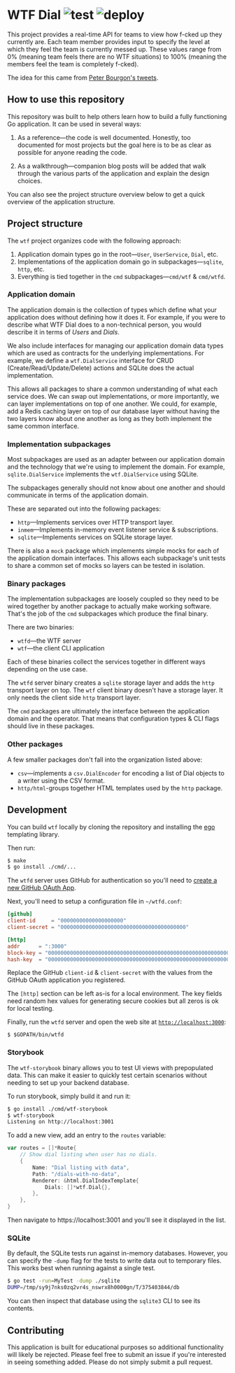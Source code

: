 WTF Dial ![test](https://github.com/benbjohnson/wtf/workflows/test/badge.svg) ![deploy](https://github.com/benbjohnson/wtf/workflows/deploy/badge.svg)
========

This project provides a real-time API for teams to view how f-cked up they 
currently are. Each team member provides input to specify the level at which
they feel the team is currently messed up. These values range from 0% (meaning
team feels there are no WTF situations) to 100% (meaning the members feel the
team is completely f-cked).

The idea for this came from [Peter Bourgon's tweets][tweets].

[tweets]: https://twitter.com/peterbourgon/status/765935213507649537


## How to use this repository

This repository was built to help others learn how to build a fully functioning
Go application. It can be used in several ways:

1. As a reference—the code is well documented. Honestly, too documented for most
   projects but the goal here is to be as clear as possible for anyone reading
   the code.

2. As a walkthrough—companion blog posts will be added that walk through the
   various parts of the application and explain the design choices.

You can also see the project structure overview below to get a quick overview
of the application structure.


## Project structure

The `wtf` project organizes code with the following approach:

1. Application domain types go in the root—`User`, `UserService`, `Dial`, etc.
2. Implementations of the application domain go in subpackages—`sqlite`, `http`, etc.
3. Everything is tied together in the `cmd` subpackages—`cmd/wtf` & `cmd/wtfd`.


### Application domain

The application domain is the collection of types which define what your
application does without defining how it does it. For example, if you were to
describe what WTF Dial does to a non-technical person, you would describe it in
terms of _Users_ and _Dials_.

We also include interfaces for managing our application domain data types which
are used as contracts for the underlying implementations. For example, we define
a `wtf.DialService` interface for CRUD (Create/Read/Update/Delete) actions and
SQLite does the actual implementation.

This allows all packages to share a common understanding of what each service
does. We can swap out implementations, or more importantly, we can layer
implementations on top of one another. We could, for example, add a Redis
caching layer on top of our database layer without having the two layers know
about one another as long as they both implement the same common interface.


### Implementation subpackages

Most subpackages are used as an adapter between our application domain  and the
technology that we're using to implement the domain. For example,
`sqlite.DialService` implements the `wtf.DialService` using SQLite.

The subpackages generally should not know about one another and should
communicate in terms of the application domain.

These are separated out into the following packages:

- `http`—Implements services over HTTP transport layer.
- `inmem`—Implements in-memory event listener service & subscriptions.
- `sqlite`—Implements services on SQLite storage layer.

There is also a `mock` package which implements simple mocks for each of the
application domain interfaces. This allows each subpackage's unit tests to share
a common set of mocks so layers can be tested in isolation.


### Binary packages

The implementation subpackages are loosely coupled so they need to be wired
together by another package to actually make working software. That's the job
of the `cmd` subpackages which produce the final binary.

There are two binaries:

- `wtfd`—the WTF server
- `wtf`—the client CLI application

Each of these binaries collect the services together in different ways depending
on the use case.

The `wtfd` server binary creates a `sqlite` storage layer and adds the `http`
transport layer on top. The `wtf` client binary doesn't have a storage layer.
It only needs the client side `http` transport layer.

The `cmd` packages are ultimately the interface between the application domain
and the operator. That means that configuration types & CLI flags should live
in these packages.


### Other packages

A few smaller packages don't fall into the organization listed above:

- `csv`—implements a `csv.DialEncoder` for encoding a list of Dial objects to
  a writer using the CSV format.
- `http/html`-groups together HTML templates used by the `http` package.



## Development

You can build `wtf` locally by cloning the repository and installing the 
[ego](https://github.com/benbjohnson/ego) templating library.

Then run:

```sh
$ make 
$ go install ./cmd/...
```

The `wtfd` server uses GitHub for authentication so you'll need to [create a 
new GitHub OAuth App](https://github.com/settings/applications/new).

Next, you'll need to setup a configuration file in `~/wtfd.conf`:

```toml
[github]
client-id     = "00000000000000000000"
client-secret = "0000000000000000000000000000000000000000"

[http]
addr      = ":3000"
block-key = "0000000000000000000000000000000000000000000000000000000000000000"
hash-key  = "00000000000000000000000000000000000000000000000000000000000000000000000000000000000000000000000000000000000000000000000000000000"
```

Replace the GitHub `client-id` & `client-secret` with the values from the
GitHub OAuth application you registered.

The `[http]` section can be left as-is for a local environment. The key fields
need random hex values for generating secure cookies but all zeros is ok for
local testing.

Finally, run the `wtfd` server and open the web site at [`http://localhost:3000`](http://localhost:3000):

```
$ $GOPATH/bin/wtfd
```


### Storybook

The `wtf-storybook` binary allows you to test UI views with prepopulated data.
This can make it easier to quickly test certain scenarios without needing to 
set up your backend database.

To run storybook, simply build it and run it:

```sh
$ go install ./cmd/wtf-storybook
$ wtf-storybook
Listening on http://localhost:3001
```

To add a new view, add an entry to the `routes` variable:

```go
var routes = []*Route{
	// Show dial listing when user has no dials.
	{
		Name: "Dial listing with data",
		Path: "/dials-with-no-data",
		Renderer: &html.DialIndexTemplate{
			Dials: []*wtf.Dial{},
		},
	},
}
```

Then navigate to https://localhost:3001 and you'll see it displayed in the list.


### SQLite

By default, the SQLite tests run against in-memory databases. However, you can
specify the `-dump` flag for the tests to write data out to temporary files. This
works best when running against a single test.

```sh
$ go test -run=MyTest -dump ./sqlite
DUMP=/tmp/sy9j7nks0zq2vr4s_nswrx8h0000gn/T/375403844/db
```

You can then inspect that database using the `sqlite3` CLI to see its contents.


## Contributing

This application is built for educational purposes so additional functionality
will likely be rejected. Please feel free to submit an issue if you're
interested in seeing something added. Please do not simply submit a pull request.


